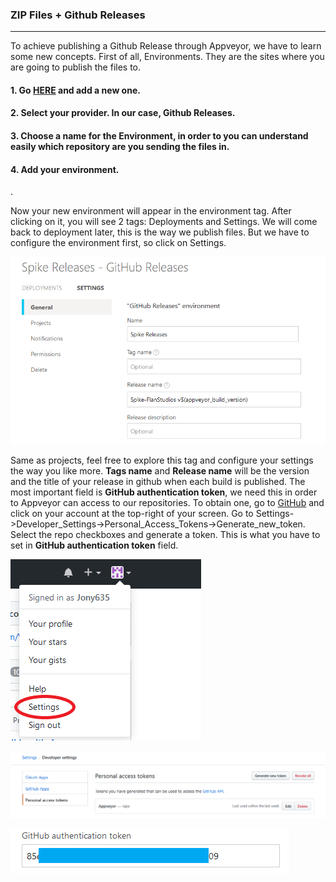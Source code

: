 ### ZIP Files + Github Releases

---

To achieve publishing a Github Release through Appveyor, we have to learn some new concepts.
First of all, Environments. They are the sites where you are going to publish the files to.

#### 1. Go [HERE](https://ci.appveyor.com/environments) and add a new one.
#### 2. Select your provider. In our case, Github Releases.
#### 3. Choose a name for the Environment, in order to you can understand easily which repository are you sending the files in.
#### 4. Add your environment.

.

Now your new environment will appear in the environment tag. After clicking on it, you will see 2 tags: Deployments and Settings.
We will come back to deployment later, this is the way we publish files. But we have to configure the environment first, so click on Settings.

![Environment Settings](https://github.com/Jony635/Automated-Builds-with-Appveyor/blob/master/docs/images/environmentsettings.png?raw=true)

Same as projects, feel free to explore this tag and configure your settings the way you like more.
**Tags name** and **Release name** will be the version and the title of your release in github when each build is published.
The most important field is **GitHub authentication token**, we need this in order to Appveyor can access to our repositories.
To obtain one, go to [GitHub](https://github.com/) and click on your account at the top-right of your screen. Go to Settings->Developer_Settings->Personal_Access_Tokens->Generate_new_token. Select the repo checkboxes and generate a token. 
This is what you have to set in **GitHub authentication token** field.

![Github Settings](https://github.com/Jony635/Automated-Builds-with-Appveyor/blob/master/docs/images/githubsettings.png?raw=true)

![Token](https://github.com/Jony635/Automated-Builds-with-Appveyor/blob/master/docs/images/token.png?raw=true)

![Token Example](https://github.com/Jony635/Automated-Builds-with-Appveyor/blob/master/docs/images/tokenexample.png?raw=true)


